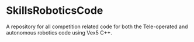 # SkillsRoboticsCode
A repository for all competition related code for both the Tele-operated and autonomous robotics code using Vex5 C++.
